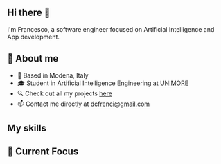 ## Hi there 👋
I'm Francesco, a software engineer focused on Artificial Intelligence and App development.

## 👀 About me
* 📍 Based in Modena, Italy
* 🎓 Student in Artificial Intelligence Engineering at [UNIMORE](https://www.unimore.it/en)
* 🔍 Check out all my projects [here](https://github.com/dcfrenci?tab=repositories)
* 📫 Contact me directly at dcfrenci@gmail.com

## My skills


## 🔭 Current Focus

<!--
**dcfrenci/dcfrenci** is a ✨ _special_ ✨ repository because its `README.md` (this file) appears on your GitHub profile.

Here are some ideas to get you started:

- 🔭 I’m currently working on ...
- 🌱 I’m currently learning ...
- 👯 I’m looking to collaborate on ...
- 🤔 I’m looking for help with ...
- 💬 Ask me about ...
- 📫 How to reach me: ...
- 😄 Pronouns: ...
- ⚡ Fun fact: ...
-->

